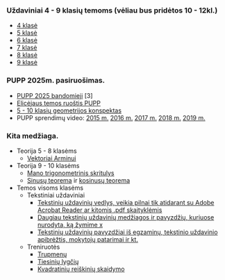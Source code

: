 ### Uždaviniai 4 - 9 klasių temoms (vėliau bus pridėtos 10 - 12kl.)
* [4 klasė](ematematikas/4%20klasė/testai.ipynb)
* [5 klasė](ematematikas/5%20klasė/testai.ipynb)
* [6 klasė](ematematikas/6%20klasė/testai.ipynb)
* [7 klasė](ematematikas/7%20klasė/testai.ipynb)
* [8 klasė](ematematikas/8%20klasė/testai.ipynb)
* [9 klasė](ematematikas/9%20klasė/testai.ipynb)

### PUPP 2025m. pasiruošimas.
* [PUPP 2025 bandomieji](PUPP/Turinys.ipynb) [3]
* [Elicėjaus temos ruoštis PUPP](https://mokinys.elicejus.lt/dashboard/1/public-test?toggleTestType=pupp)
* [5 - 10 klasių geometrijos konspektas](https://bit.ly/3CTgl6h)
* PUPP sprendimų video: [2015 m.](https://matematika.lt/pupp/2015/) [2016 m.](https://matematika.lt/pupp/2016/) [2017 m.](https://matematika.lt/pupp/2017/) [2018 m.](https://matematika.lt/pupp/2018/) [2019 m.](https://matematika.lt/pupp/2019/)
  
### Kita medžiaga.
* Teorija 5 - 8 klasėms
  * [Vektoriai Arminui](Vektoriai_8kl.pdf)
* Teorija 9 - 10 klasėms
  * [Mano trigonometrinis skritulys](https://www.geogebra.org/m/ashxxryt)
  * [Sinusų teorema](https://www.geogebra.org/classic/bxggd7yn) ir [kosinusų teorema](https://www.geogebra.org/m/becpkj59)
* Temos visoms klasėms
    * Tekstiniai uždaviniai  
        * [Tekstinių uždavinių vedlys, veikia pilnai tik atidarant su Adobe Acrobat Reader ar kitomis .pdf skaityklėmis](https://github.com/loijord/matematikos_pamokos/blob/master/programa/Martynas/zodinis.pdf)
        * [Daugiau tekstinių uždavinių medžiagos ir pavyzdžių, kuriuose nurodyta, ką žymime x](https://github.com/loijord/matematikos_pamokos/blob/master/programa/Martynas/nezinomieji.pdf)
        * [Tekstinių uždavinių pavyzdžiai iš egzaminų, tekstinio uždavinio apibrėžtis, mokytojų patarimai ir kt.](https://github.com/loijord/matematikos_pamokos/blob/master/programa/Vilius/TU/TU.ipynb)
    * Treniruotės
        * [Trupmenų](https://www.geogebra.org/m/xafff9rn)
        * [Tiesinių lygčių](https://www.geogebra.org/m/pkkcyxab)
        * [Kvadratinių reiškinių skaidymo](https://www.geogebra.org/m/pasan8st)
